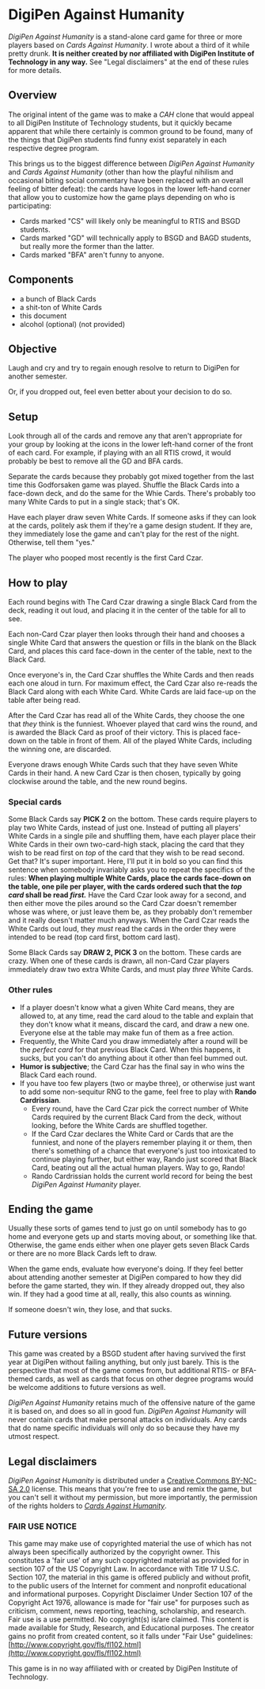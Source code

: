 DigiPen Against Humanity
========================

*DigiPen Against Humanity* is a stand-alone card game for three or more players
based on *Cards Against Humanity*. I wrote about a third of it while pretty
drunk. **It is neither created by nor affiliated with DigiPen Institute of
Technology in any way.** See "Legal disclaimers" at the end of these rules for
more details. 



Overview
--------

The original intent of the game was to make a *CAH* clone that would appeal to
all DigiPen Institute of Technology students, but it quickly became apparent
that while there certainly is common ground to be found, many of the things that
DigiPen students find funny exist separately in each respective degree program.

This brings us to the biggest difference between *DigiPen Against Humanity* and
*Cards Against Humanity* (other than how the playful nihilism and occasional
biting social commentary have been replaced with an overall feeling of bitter
defeat): the cards have logos in the lower left-hand corner that allow you to
customize how the game plays depending on who is participating:

 * Cards marked "CS" will likely only be meaningful to RTIS and BSGD students.
 * Cards marked "GD" will technically apply to BSGD and BAGD students, but
   really more the former than the latter.
 * Cards marked "BFA" aren't funny to anyone.



Components
----------

 * a bunch of Black Cards
 * a shit-ton of White Cards
 * this document
 * alcohol (optional) (not provided)



Objective
---------

Laugh and cry and try to regain enough resolve to return to DigiPen for another
semester.

Or, if you dropped out, feel even better about your decision to do so.



Setup
-----

Look through all of the cards and remove any that aren't appropriate for your
group by looking at the icons in the lower left-hand corner of the front of each
card. For example, if playing with an all RTIS crowd, it would probably be best
to remove all the GD and BFA cards.

Separate the cards because they probably got mixed together from the last time
this Godforsaken game was played. Shuffle the Black Cards into a face-down deck,
and do the same for the Whie Cards. There's probably too many White Cards to put
in a single stack; that's OK.

Have each player draw seven White Cards. If someone asks if they can look at the
cards, politely ask them if they're a game design student. If they are, they
immediately lose the game and can't play for the rest of the night. Otherwise,
tell them "yes."

The player who pooped most recently is the first Card Czar.



How to play
-----------

Each round begins with The Card Czar drawing a single Black Card from the deck,
reading it out loud, and placing it in the center of the table for all to see.

Each non-Card Czar player then looks through their hand and chooses a single
White Card that answers the question or fills in the blank on the Black Card,
and places this card face-down in the center of the table, next to the Black
Card.

Once everyone's in, the Card Czar shuffles the White Cards and then reads each
one aloud in turn. For maximum effect, the Card Czar also re-reads the Black
Card along with each White Card. White Cards are laid face-up on the table after
being read.

After the Card Czar has read all of the White Cards, they choose the one that
*they* think is the funniest. Whoever played that card wins the round, and is
awarded the Black Card as proof of their victory. This is placed face-down on
the table in front of them. All of the played White Cards, including the winning
one, are discarded.

Everyone draws enough White Cards such that they have seven White Cards in their
hand. A new Card Czar is then chosen, typically by going clockwise around the
table, and the new round begins.



### Special cards ###

Some Black Cards say **PICK 2** on the bottom. These cards require players to
play two White Cards, instead of just one. Instead of putting all players' White
Cards in a single pile and shuffling them, have each player place their White
Cards in their own two-card-high stack, placing the card that they wish to be
read first on *top* of the card that they wish to be read second. Get that? It's
super important. Here, I'll put it in bold so you can find this sentence when
somebody invariably asks you to repeat the specifics of the rules: **When
playing multiple White Cards, place the cards face-down on the table, one pile
per player, with the cards ordered such that the *top card* shall be read
*first.*** Have the Card Czar look away for a second, and then either move the
piles around so the Card Czar doesn't remember whose was where, or just leave
them be, as they probably don't remember and it really doesn't matter much
anyways. When the Card Czar reads the White Cards out loud, they *must* read the
cards in the order they were intended to be read (top card first, bottom card
last).

Some Black Cards say **DRAW 2, PICK 3** on the bottom. These cards are crazy.
When one of these cards is drawn, all non-Card Czar players immediately draw two
extra White Cards, and must play *three* White Cards.



### Other rules ###

 * If a player doesn't know what a given White Card means, they are allowed to,
   at any time, read the card aloud to the table and explain that they don't
   know what it means, discard the card, and draw a new one. Everyone else at
   the table may make fun of them as a free action.
 * Frequently, the White Card you draw immediately after a round will be the
   *perfect card* for that previous Black Card. When this happens, it sucks,
   but you can't do anything about it other than feel bummed out.
 * **Humor is subjective**; the Card Czar has the final say in who wins the
   Black Card each round.
 * If you have too few players (two or maybe three), or otherwise just want to
   add some non-sequitur RNG to the game, feel free to play with **Rando
   Cardrissian**.
    * Every round, have the Card Czar pick the correct number of White Cards
      required by the current Black Card from the deck, without looking, before
      the White Cards are shuffled together.
    * If the Card Czar declares the White Card or Cards that are the funniest,
      and none of the players remember playing it or them, then there's
      something of a chance that everyone's just too intoxicated to continue
      playing further, but either way, Rando just scored that Black Card,
      beating out all the actual human players. Way to go, Rando!
    * Rando Cardrissian holds the current world record for being the best
      *DigiPen Against Humanity* player.



Ending the game
---------------

Usually these sorts of games tend to just go on until somebody has to go home
and everyone gets up and starts moving about, or something like that. Otherwise,
the game ends either when one player gets seven Black Cards or there are no more
Black Cards left to draw.

When the game ends, evaluate how everyone's doing. If they feel better about
attending another semester at DigiPen compared to how they did before the game
started, they win. If they already dropped out, they also win. If they had a
good time at all, really, this also counts as winning.

If someone doesn't win, they lose, and that sucks.



Future versions
---------------

This game was created by a BSGD student after having survived the first year
at DigiPen without failing anything, but only just barely. This is the
perspective that most of the game comes from, but additional RTIS- or
BFA-themed cards, as well as cards that focus on other degree programs would be
welcome additions to future versions as well.

*DigiPen Against Humanity* retains much of the offensive nature of the game it
is based on, and does so all in good fun. *DigiPen Against Humanity* will never
contain cards that make personal attacks on individuals. Any cards that do name
specific individuals will only do so because they have my utmost respect.



Legal disclaimers
-----------------

*DigiPen Against Humanity* is distributed under a
[Creative Commons BY-NC-SA 2.0](http://creativecommons.org/licenses/by-nc-sa/2.0/)
license. This means that you're free to use and remix the game, but you can't
sell it without my permission, but more importantly, the permission of the
rights holders to [*Cards Against Humanity*](http://cardsagainsthumanity.com/).



### FAIR USE NOTICE ###

This game may make use of copyrighted material the use of which has not always
been specifically authorized by the copyright owner. This constitutes a 'fair
use' of any such copyrighted material as provided for in section 107 of the US
Copyright Law. In accordance with Title 17 U.S.C. Section 107, the material in
this game is offered publicly and without profit, to the public users of the
Internet for comment and nonprofit educational and informational purposes.
Copyright Disclaimer Under Section 107 of the Copyright Act 1976, allowance is
made for "fair use" for purposes such as criticism, comment, news reporting,
teaching, scholarship, and research. Fair use is a use permitted. No
copyright(s) is/are claimed. This content is made available for Study, Research,
and Educational purposes. The creator gains no profit from created content, so
it falls under "Fair Use" guidelines:
[http://www.copyright.gov/fls/fl102.html](http://www.copyright.gov/fls/fl102.html)

This game is in no way affiliated with or created by DigiPen Institute of
Technology.
